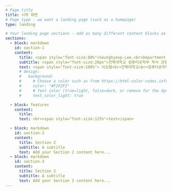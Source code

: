 ```yaml
---
# Page title
title: 시작 화면
# Page type - we want a landing page (such as a homepage)
type: landing

# Your landing page sections - add as many different content blocks as you like
sections:
  - block: markdown
    id: section-1
    content:
      title: <span style="font-size:80%">Seunghyeop-Lee,<br>Department of Computer Engineering,<br>Jeonbuk National University</span>
      subtitle: <span style="font-size:20px">전북대학교 컴퓨터공학부 학사 과정을 밟고 있는 이승협의 개인 사이트입니다.
      text: <span style="font-size:100%"> 이승협<br>전북대학교<br>컴퓨터공학부 학부생</span>
      # design:
      #   background:
      #     # Choose a color such as from https://html-color-codes.info
      #     color: "#F2F2F2"
      #     # Text color (true=light, false=dark, or remove for the dynamic theme color).
      #     text_color_light: true

  - block: features
    content:
      title:
      text: <br><span style="font-size:125%">test</span>

  - block: markdown
    id: section-2
    content:
      title: Section 2
      subtitle: A subtitle
      text: Add your Section 2 content here...
  - block: markdown
    id: section-3
    content:
      title: Section 3
      subtitle: A subtitle
      text: Add your Section 3 content here...
---
```

